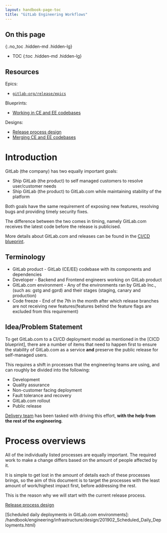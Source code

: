 ```yaml
---
layout: handbook-page-toc
title: "GitLab Engineering Workflows"
---
```


## On this page
{:.no_toc .hidden-md .hidden-lg}

- TOC
{:toc .hidden-md .hidden-lg}

## Resources

Epics:

* [`gitlab-org/release/epics`](https://gitlab.com/groups/gitlab-org/release/-/epics/)

Blueprints:

* [Working in CE and EE codebases]

Designs:

* [Release process design](/handbook/engineering/infrastructure/design/releases/)
* [Merging CE and EE codebases](/handbook/engineering/infrastructure/design/merge-ce-ee-codebases/)

# Introduction

GitLab (the company) has two equally important goals:

* Ship GitLab (the product) to self managed customers to resolve user/customer needs
* Ship GitLab (the product) to GitLab.com while maintaining stability of the platform

Both goals have the same requirement of exposing new features, resolving bugs and providing timely security fixes.

The difference between the two comes in timing, namely GitLab.com receives the
latest code before the release is publicised.

More details about GitLab.com and releases can be found in the [CI/CD blueprint].

## Terminology

* GitLab product - GitLab (CE/EE) codebase with its components and dependencies
* Developer - Backend and Frontend engineers working on GitLab product
* GitLab.com environment - Any of the environments ran by GitLab Inc., (such as: gstg and gprd) and their stages (staging, canary and production)
* Code freeze - End of the 7th in the month after which release branches are not receiving new features(features behind the feature flags are excluded from this requirement)

## Idea/Problem Statement

To get GitLab.com to a CI/CD deployment model as mentioned in the [CICD blueprint],
there are a number of items that need to happen first to ensure the stability of
GitLab.com as a service **and** preserve the public release for self-managed users.

This requires a shift in processes that the engineering teams are using, and
can roughly be divided into the following:

* Development
* Quality assurance
* Non-customer facing deployment
* Fault tolerance and recovery
* GitLab.com rollout
* Public release

[Delivery team](/handbook/engineering/infrastructure/team/delivery/) has been tasked with
driving this effort, **with the help from the rest of the engineering**.

# Process overviews

All of the individually listed processes are equally important. The required work to
make a change differs based on the amount of people affected by it.

It is simple to get lost in the amount of details each of these processes brings,
so the aim of this document is to target the processes with the least amount of work/highest impact first, before addressing the rest.

This is the reason why we will start with the current release process.

[Release process design](/handbook/engineering/infrastructure/design/releases/)

<!-- Links -->

[CI/CD blueprint]: /handbook/engineering/infrastructure/blueprint/ci-cd/
[Working in CE and EE codebases]: /handbook/engineering/infrastructure/blueprint/ce-ee-codebases/
[Scheduled daily deployments in GitLab.com environments]: /handbook/engineering/infrastructure/design/201902_Scheduled_Daily_Deployments.html)
